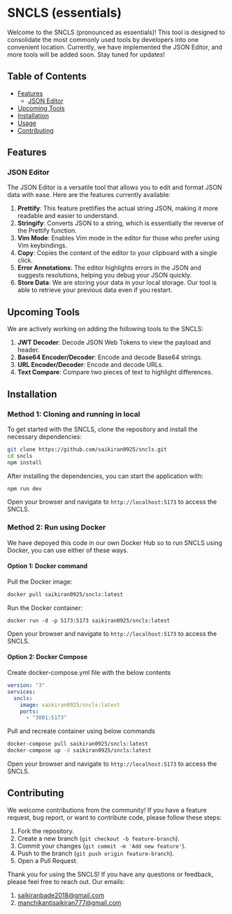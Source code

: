 # SNCLS (essentials)

Welcome to the SNCLS (pronounced as essentials)! This tool is designed to consolidate the most commonly used tools by developers into one convenient location. Currently, we have implemented the JSON Editor, and more tools will be added soon. Stay tuned for updates!

## Table of Contents

- [Features](#features)
  - [JSON Editor](#json-editor)
- [Upcoming Tools](#upcoming-tools)
- [Installation](#installation)
- [Usage](#usage)
- [Contributing](#contributing)

## Features

### JSON Editor

The JSON Editor is a versatile tool that allows you to edit and format JSON data with ease. Here are the features currently available:

1. **Prettify**: This feature prettifies the actual string JSON, making it more readable and easier to understand.
2. **Stringify**: Converts JSON to a string, which is essentially the reverse of the Prettify function.
3. **Vim Mode**: Enables Vim mode in the editor for those who prefer using Vim keybindings.
4. **Copy**: Copies the content of the editor to your clipboard with a single click.
5. **Error Annotations**: The editor highlights errors in the JSON and suggests resolutions, helping you debug your JSON quickly.
6. **Store Data**: We are storing your data in your local storage. Our tool is able to retrieve your previous data even if you restart.

## Upcoming Tools

We are actively working on adding the following tools to the SNCLS:

1. **JWT Decoder**: Decode JSON Web Tokens to view the payload and header.
2. **Base64 Encoder/Decoder**: Encode and decode Base64 strings.
3. **URL Encoder/Decoder**: Encode and decode URLs.
4. **Text Compare**: Compare two pieces of text to highlight differences.

## Installation

### Method 1: Cloning and running in local

To get started with the SNCLS, clone the repository and install the necessary dependencies:

```bash
git clone https://github.com/saikiran0925/sncls.git
cd sncls
npm install
```

After installing the dependencies, you can start the application with:

```bash
npm run dev
```

Open your browser and navigate to `http://localhost:5173` to access the SNCLS.

### Method 2: Run using Docker

We have depoyed this code in our own Docker Hub so to run SNCLS using Docker, you can use either of these ways.

#### Option 1: Docker command

Pull the Docker image:

```bash
docker pull saikiran0925/sncls:latest
```

Run the Docker container:

```
docker run -d -p 5173:5173 saikiran0925/sncls:latest
```

Open your browser and navigate to `http://localhost:5173` to access the SNCLS.

#### Option 2: Docker Compose

Create docker-compose.yml file with the below contents

```yml
version: "3"
services:
  sncls:
    image: saikiran0925/sncls:latest
    ports:
      - "3001:5173"
```

Pull and recreate container using below commands

```bash
docker-compose pull saikiran0925/sncls:latest
docker-compose up -d saikiran0925/sncls:latest
```

Open your browser and navigate to `http://localhost:5173` to access the SNCLS.

## Contributing

We welcome contributions from the community! If you have a feature request, bug report, or want to contribute code, please follow these steps:

1. Fork the repository.
2. Create a new branch (`git checkout -b feature-branch`).
3. Commit your changes (`git commit -m 'Add new feature'`).
4. Push to the branch (`git push origin feature-branch`).
5. Open a Pull Request.

Thank you for using the SNCLS! If you have any questions or feedback, please feel free to reach out.
Our emails:

1. saikiranbade2018@gmail.com
2. manchikantisaikiran777@gmail.com
